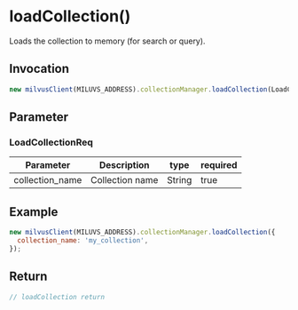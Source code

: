 # loadCollection()
Loads the collection to memory (for search or query).

## Invocation 
```javascript
new milvusClient(MILUVS_ADDRESS).collectionManager.loadCollection(LoadCollectionReq);
```

## Parameter
### LoadCollectionReq
| Parameter       | Description     | type   | required |
| --------------- | --------------- | ------ | -------- |
| collection_name | Collection name | String | true     |

## Example
```javascript
new milvusClient(MILUVS_ADDRESS).collectionManager.loadCollection({
  collection_name: 'my_collection',
});
```

## Return
```javascript
// loadCollection return
```
